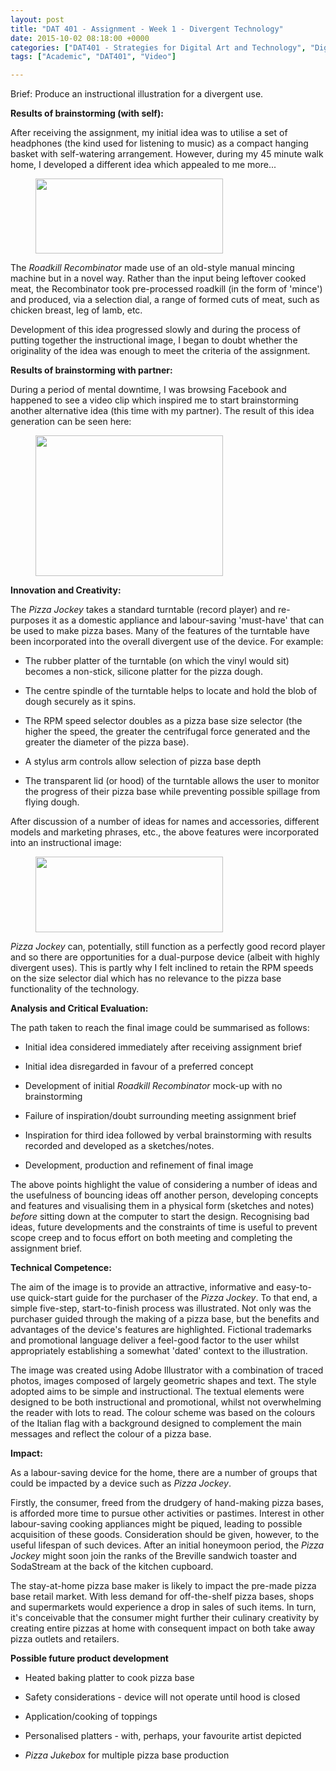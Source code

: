 ```yaml
---
layout: post
title: "DAT 401 - Assignment - Week 1 - Divergent Technology"
date: 2015-10-02 08:18:00 +0000
categories: ["DAT401 - Strategies for Digital Art and Technology", "Digital Art and Technology"]
tags: ["Academic", "DAT401", "Video"]

---
```

Brief: Produce an instructional illustration for a divergent use.

**Results of brainstorming (with self):**

After receiving the assignment, my initial idea was to utilise a set of headphones (the kind used for listening to music) as a compact hanging basket with self-watering arrangement. However, during my 45 minute walk home, I developed a different idea which appealed to me more...

<figure><a href="{{ site.baseurl }}/wp-content/uploads/2023/03/roadkill_recombinator-1.jpg"><img src="https://www.circleseven.co.uk/wp-content/uploads/2023/03/roadkill_recombinator-1-300x120.jpg" width="300" height="120" alt="" loading="lazy"></a></figure>

The *Roadkill Recombinator* made use of an old-style manual mincing machine but in a novel way. Rather than the input being leftover cooked meat, the Recombinator took pre-processed roadkill (in the form of 'mince') and produced, via a selection dial, a range of formed cuts of meat, such as chicken breast, leg of lamb, etc.

Development of this idea progressed slowly and during the process of putting together the instructional image, I began to doubt whether the originality of the idea was enough to meet the criteria of the assignment.

**Results of brainstorming with partner:**

During a period of mental downtime, I was browsing Facebook and happened to see a video clip which inspired me to start brainstorming another alternative idea (this time with my partner). The result of this idea generation can be seen here:

<figure><a href="{{ site.baseurl }}/wp-content/uploads/2023/03/pizza-base-ideas-sketch-2-scaled.jpg"><img src="https://www.circleseven.co.uk/wp-content/uploads/2023/03/pizza-base-ideas-sketch-2-300x225.jpg" width="300" height="225" alt="" loading="lazy"></a></figure>

**Innovation and Creativity:**

The *Pizza Jockey* takes a standard turntable (record player) and re-purposes it as a domestic appliance and labour-saving 'must-have' that can be used to make pizza bases. Many of the features of the turntable have been incorporated into the overall divergent use of the device. For example:

- The rubber platter of the turntable (on which the vinyl would sit) becomes a non-stick, silicone platter for the pizza dough.

- The centre spindle of the turntable helps to locate and hold the blob of dough securely as it spins.

- The RPM speed selector doubles as a pizza base size selector (the higher the speed, the greater the centrifugal force generated and the greater the diameter of the pizza base).

- A stylus arm controls allow selection of pizza base depth

- The transparent lid (or hood) of the turntable allows the user to monitor the progress of their pizza base while preventing possible spillage from flying dough.

After discussion of a number of ideas for names and accessories, different models and marketing phrases, etc., the above features were incorporated into an instructional image:

<figure><a href="{{ site.baseurl }}/wp-content/uploads/2015/10/assigment_week_01a-e1443776210378.jpg"><img src="https://www.circleseven.co.uk/wp-content/uploads/2015/10/assigment_week_01a-e1443776210378-300x121.jpg" width="300" height="121" alt="" loading="lazy"></a></figure>

*Pizza Jockey* can, potentially, still function as a perfectly good record player and so there are opportunities for a dual-purpose device (albeit with highly divergent uses). This is partly why I felt inclined to retain the RPM speeds on the size selector dial which has no relevance to the pizza base functionality of the technology.

**Analysis and Critical Evaluation:**

The path taken to reach the final image could be summarised as follows:

- Initial idea considered immediately after receiving assignment brief

- Initial idea disregarded in favour of a preferred concept

- Development of initial *Roadkill Recombinator* mock-up with no brainstorming

- Failure of inspiration/doubt surrounding meeting assignment brief

- Inspiration for third idea followed by verbal brainstorming with results recorded and developed as a sketches/notes.

- Development, production and refinement of final image

The above points highlight the value of considering a number of ideas and the usefulness of bouncing ideas off another person, developing concepts and features and visualising them in a physical form (sketches and notes) *before* sitting down at the computer to start the design. Recognising bad ideas, future developments and the constraints of time is useful to prevent scope creep and to focus effort on both meeting and completing the assignment brief.

**Technical Competence:**

The aim of the image is to provide an attractive, informative and easy-to-use quick-start guide for the purchaser of the *Pizza Jockey*. To that end, a simple five-step, start-to-finish process was illustrated. Not only was the purchaser guided through the making of a pizza base, but the benefits and advantages of the device's features are highlighted. Fictional trademarks and promotional language deliver a feel-good factor to the user whilst appropriately establishing a somewhat 'dated' context to the illustration.

The image was created using Adobe Illustrator with a combination of traced photos, images composed of largely geometric shapes and text. The style adopted aims to be simple and instructional. The textual elements were designed to be both instructional and promotional, whilst not overwhelming the reader with lots to read. The colour scheme was based on the colours of the Italian flag with a background designed to complement the main messages and reflect the colour of a pizza base.

**Impact:**

As a labour-saving device for the home, there are a number of groups that could be impacted by a device such as *Pizza Jockey*.

Firstly, the consumer, freed from the drudgery of hand-making pizza bases, is afforded more time to pursue other activities or pastimes. Interest in other labour-saving cooking appliances might be piqued, leading to possible acquisition of these goods. Consideration should be given, however, to the useful lifespan of such devices. After an initial honeymoon period, the *Pizza Jockey* might soon join the ranks of the Breville sandwich toaster and SodaStream at the back of the kitchen cupboard.

The stay-at-home pizza base maker is likely to impact the pre-made pizza base retail market. With less demand for off-the-shelf pizza bases, shops and supermarkets would experience a drop in sales of such items. In turn, it's conceivable that the consumer might further their culinary creativity by creating entire pizzas at home with consequent impact on both take away pizza outlets and retailers.

**Possible future product development**

- Heated baking platter to cook pizza base

- Safety considerations - device will not operate until hood is closed

- Application/cooking of toppings

- Personalised platters - with, perhaps, your favourite artist depicted

- *Pizza Jukebox* for multiple pizza base production

